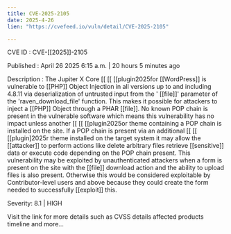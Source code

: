 ```yaml
---
title: CVE-2025-2105
date: 2025-4-26
lien: "https://cvefeed.io/vuln/detail/CVE-2025-2105"

---
```


CVE ID : CVE-[[2025]]-2105

Published :  April 26
2025
6:15 a.m. | 20 hours
5 minutes ago

Description : The Jupiter X Core  [[ [[ [[plugin2025for  [[WordPress]] is vulnerable to  [[PHP]] Object Injection in all versions up to
and including
4.8.11 via deserialization of untrusted input from the ' [[file]]' parameter of the 'raven_download_file' function. This makes it possible for attackers to inject a  [[PHP]] Object through a PHAR  [[file]]. No known POP chain is present in the vulnerable software
which means this vulnerability has no impact unless another  [[ [[ [[plugin2025or theme containing a POP chain is installed on the site. If a POP chain is present via an additional  [[ [[ [[plugin]2025r theme installed on the target system
it may allow the  [[attacker]] to perform actions like delete arbitrary files
retrieve  [[sensitive]] data
or execute code depending on the POP chain present. This vulnerability may be exploited by unauthenticated attackers when a form is present on the site with the  [[file]] download action
and the ability to upload files is also present. Otherwise
this would be considered exploitable by Contributor-level users and above
because they could create the form needed to successfully  [[exploit]] this.

Severity: 8.1 | HIGH

Visit the link for more details
such as CVSS details
affected products
timeline
and more...
